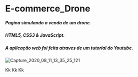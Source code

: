 # E-commerce_Drone
##### Pagina simulando a venda de um drone.
##### HTML5, CSS3 & JavaScript.
##### A aplicação web foi feita atraves de um tutorial do Youtube.
![Capture_2020_08_11_13_35_25_121](https://user-images.githubusercontent.com/60757768/89924537-8c362900-dbd8-11ea-8454-f917d259d170.png)



Kk
Kk
Kk



